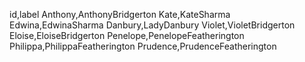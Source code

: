 id,label
Anthony,AnthonyBridgerton
Kate,KateSharma
Edwina,EdwinaSharma
Danbury,LadyDanbury
Violet,VioletBridgerton
Eloise,EloiseBridgerton
Penelope,PenelopeFeatherington
Philippa,PhilippaFeatherington
Prudence,PrudenceFeatherington
